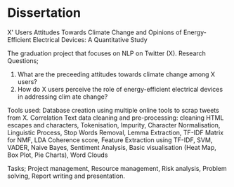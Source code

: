 # Dissertation
X' Users Attitudes Towards Climate Change and Opinions of Energy-Efficient Electrical Devices: A Quantitative Study

The graduation project that focuses on NLP on Twitter (X). 
Research Questions;
1. What are the preceeding attitudes towards climate change among X users?
2. How do X users perceive the role of energy-efficient electrical devices in addressing clim ate change?

Tools used:
Database creation using multiple online tools to scrap tweets from X.
Correlation
Text data cleaning and pre-processing: cleaning HTML escapes and characters, Tokenisation, Impurity, Character Normalisation, Linguistic Process, Stop Words Removal, 
Lemma Extraction, TF-IDF Matrix for NMF, LDA
Coherence score, 
Feature Extraction using TF-IDF, 
SVM, VADER, Naive Bayes,
Sentiment Analysis,
Basic visualisation (Heat Map, Box Plot, Pie Charts),
Word Clouds

Tasks;
Project management,
Resource management,
Risk analysis,
Problem solving,
Report writing and presentation.
